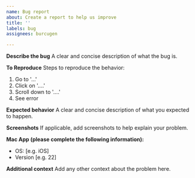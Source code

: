 ```yaml
---
name: Bug report
about: Create a report to help us improve
title: ''
labels: bug
assignees: burcugen

---
```


**Describe the bug**
A clear and concise description of what the bug is.

**To Reproduce**
Steps to reproduce the behavior:
1. Go to '...'
2. Click on '....'
3. Scroll down to '....'
4. See error

**Expected behavior**
A clear and concise description of what you expected to happen.

**Screenshots**
If applicable, add screenshots to help explain your problem.

**Mac App (please complete the following information):**
 - OS: [e.g. iOS]
 - Version [e.g. 22]

**Additional context**
Add any other context about the problem here.

